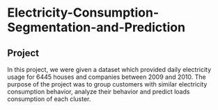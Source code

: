 # Electricity-Consumption-Segmentation-and-Prediction

## Project
In this project, we were given a dataset which provided daily electricity usage for 6445 houses
and companies between 2009 and 2010. The purpose of the project was to group customers
with similar electricity consumption behavior, analyze their behavior and predict loads
consumption of each cluster.